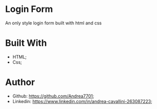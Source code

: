 # Login Form

An only style login form built with html and css

# Built With 
 - HTML;
 - Css;

# Author
 - Github: https://github.com/Andrea7701;
 - Linkedin: https://www.linkedin.com/in/andrea-cavallini-263087223;
